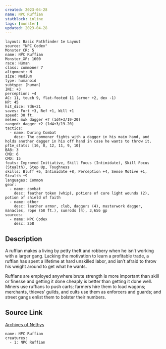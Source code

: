 ```yaml
---
created: 2023-04-28
name: NPC Ruffian
statblock: inline
tags: [monster]
updated: 2023-04-28
---
```

```statblock
layout: Basic Pathfinder 1e Layout
source: "NPC Codex"
Monster_CR: 5
name: NPC Ruffian
Monster_XP: 1600
race: Human
class: commoner 7
alignment: N
size: Medium
type: humanoid
subtype: (human)
INI: +3
perception: +4
AC: 11, touch 9, flat-footed 11 (armor +2, dex -1)
HP: 45
hit_dice: 7d6+21
saves: Fort +3, Ref +1, Will +1
speed: 30 ft.
melee: mwk dagger +7 (1d4+3/19-20)
ranged: dagger +2 (1d4+3/19-20)
tactics:
  - name: During Combat
    desc: The commoner fights with a dagger in his main hand, and holds another dagger in his off hand in case he wants to throw it.
pf1e_stats: [16, 8, 12, 11, 9, 10]
BAB: 3
CMB: 6
CMD: 15
feats: Improved Initiative, Skill Focus (Intimidate), Skill Focus (Stealth), Step Up, Toughness
skills: Bluff +5, Intimidate +8, Perception +4, Sense Motive +1, Stealth +9
languages: Common
gear:
  - name: combat
    desc: feather token (whip), potions of cure light wounds (2), potion of shield of faith
  - name: other
    desc: leather armor, club, daggers (4), masterwork dagger, manacles, rope (50 ft.), sunrods (4), 3,656 gp
sources:
  - name: NPC Codex
    desc: 258
```
## Description
A ruffian makes a living by petty theft and robbery when he isn’t working with a larger gang. Lacking the motivation to learn a profitable trade, a ruffian has spent a lifetime at hard unskilled labor, and isn’t afraid to throw his weight around to get what he wants.

Ruffians are employed anywhere brute strength is more important than skill or finesse and getting it done cheaply is better than getting it done well. Miners use ruffians to push carts; farmers hire them to load wagons; merchants, thieves’ guilds, and cults use them as enforcers and guards; and street gangs enlist them to bolster their numbers.
## Source Link
[Archives of Nethys](https://aonprd.com/NPCDisplay.aspx?ItemName=Ruffian)
```encounter-table
name: NPC Ruffian
creatures:
  - 1: NPC Ruffian
```
